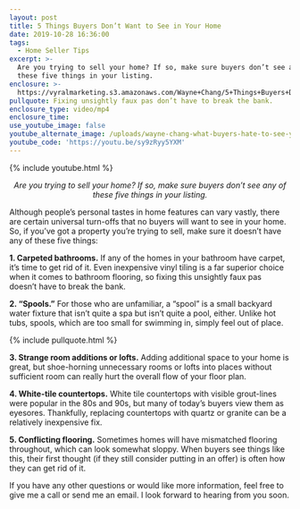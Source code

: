 ```yaml
---
layout: post
title: 5 Things Buyers Don’t Want to See in Your Home
date: 2019-10-28 16:36:00
tags:
  - Home Seller Tips
excerpt: >-
  Are you trying to sell your home? If so, make sure buyers don’t see any of
  these five things in your listing.
enclosure: >-
  https://vyralmarketing.s3.amazonaws.com/Wayne+Chang/5+Things+Buyers+Dont+Want+to+See+in+Your+Home.mp4
pullquote: Fixing unsightly faux pas don’t have to break the bank.
enclosure_type: video/mp4
enclosure_time:
use_youtube_image: false
youtube_alternate_image: /uploads/wayne-chang-what-buyers-hate-to-see-youtube.png
youtube_code: 'https://youtu.be/sy9zRyy5YXM'
---
```


{% include youtube.html %}

<p style="text-align: center;"><em>Are you trying to sell your home? If so, make sure buyers don’t see any of these five things in your listing.</em></p>

Although people’s personal tastes in home features can vary vastly, there are certain universal turn-offs that no buyers will want to see in your home. So, if you’ve got a property you’re trying to sell, make sure it doesn’t have any of these five things:&nbsp;

**1\. Carpeted bathrooms.** If any of the homes in your bathroom have carpet, it’s time to get rid of it. Even inexpensive vinyl tiling is a far superior choice when it comes to bathroom flooring, so fixing this unsightly faux pas doesn’t have to break the bank.&nbsp;

**2\. “Spools.”** For those who are unfamiliar, a “spool” is a small backyard water fixture that isn’t quite a spa but isn’t quite a pool, either. Unlike hot tubs, spools, which are too small for swimming in, simply feel out of place.

{% include pullquote.html %}

**3\. Strange room additions or lofts.** Adding additional space to your home is great, but shoe-horning unnecessary rooms or lofts into places without sufficient room can really hurt the overall flow of your floor plan.&nbsp;

**4\. White-tile countertops.** White tile countertops with visible grout-lines were popular in the 80s and 90s, but many of today’s buyers view them as eyesores. Thankfully, replacing countertops with quartz or granite can be a relatively inexpensive fix.&nbsp;

**5\. Conflicting flooring.** Sometimes homes will have mismatched flooring throughout, which can look somewhat sloppy. When buyers see things like this, their first thought (if they still consider putting in an offer) is often how they can get rid of it.&nbsp;

If you have any other questions or would like more information, feel free to give me a call or send me an email. I look forward to hearing from you soon.